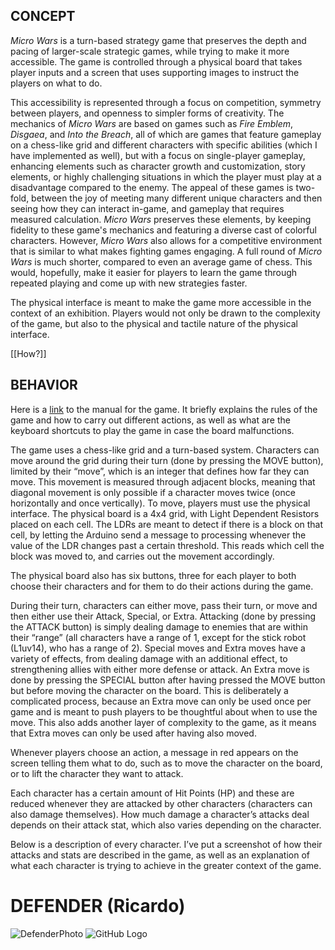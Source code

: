 ## **CONCEPT**

*Micro Wars* is a turn-based strategy game that preserves the depth and pacing of larger-scale strategic games, while trying to make it more accessible. The game is controlled through a physical board that takes player inputs and a screen that uses supporting images to instruct the players on what to do.

This accessibility is represented through a focus on competition, symmetry between players, and openness to simpler forms of creativity. The mechanics of *Micro Wars* are based on games such as *Fire Emblem*, *Disgaea*, and *Into the Breach*, all of which are games that feature gameplay on a chess-like grid and different characters with specific abilities (which I have implemented as well), but with a focus on single-player gameplay, enhancing elements such as character growth and customization, story elements, or highly challenging situations in which the player must play at a disadvantage compared to the enemy. The appeal of these games is two-fold, between the joy of meeting many different unique characters and then seeing how they can interact in-game, and gameplay that requires measured calculation. *Micro Wars* preserves these elements, by keeping fidelity to these game's mechanics and featuring a diverse cast of colorful characters. However, *Micro Wars* also allows for a competitive environment that is similar to what makes fighting games engaging. A full round of *Micro Wars* is much shorter, compared to even an average game of chess. This would, hopefully, make it easier for players to learn the game through repeated playing and come up with new strategies faster. 

The physical interface is meant to make the game more accessible in the context of an exhibition. Players would not only be drawn to the complexity of the game, but also to the physical and tactile nature of the physical interface.

[[How?]]

## **BEHAVIOR**

Here is a [link](https://docs.google.com/document/d/1gmuQoXyX3fguGp9TEuZXX2jHlozByviMlpZIkkNpt-E/edit?usp=sharing) to the manual for the game. It briefly explains the rules of the game and how to carry out different actions, as well as what are the keyboard shortcuts to play the game in case the board malfunctions. 

The game uses a chess-like grid and a turn-based system. Characters can move around the grid during their turn (done by pressing the MOVE button), limited by their “move”, which is an integer that defines how far they can move. This movement is measured through adjacent blocks, meaning that diagonal movement is only possible if a character moves twice (once horizontally and once vertically). To move, players must use the physical interface. The physical board is a 4x4 grid, with Light Dependent Resistors placed on each cell. The LDRs are meant to detect if there is a block on that cell, by letting the Arduino send a message to processing whenever the value of the LDR changes past a certain threshold. This reads which cell the block was moved to, and carries out the movement accordingly.

The physical board also has six buttons, three for each player to both choose their characters and for them to do their actions during the game. 

During their turn, characters can either move, pass their turn, or move and then either use their Attack, Special, or Extra. Attacking (done by pressing the ATTACK button) is simply dealing damage to enemies that are within their “range” (all characters have a range of 1, except for the stick robot (L1uv14), who has a range of 2). Special moves and Extra moves have a variety of effects, from dealing damage with an additional effect, to strengthening allies with either more defense or attack. An Extra move is done by pressing the SPECIAL button after having pressed the MOVE button but before moving the character on the board. This is deliberately a complicated process, because an Extra move can only be used once per game and is meant to push players to be thoughtful about when to use the move. This also adds another layer of complexity to the game, as it means that Extra moves can only be used after having also moved. 

Whenever players choose an action, a message in red appears on the screen telling them what to do, such as to move the character on the board, or to lift the character they want to attack. 

Each character has a certain amount of Hit Points (HP) and these are reduced whenever they are attacked by other characters (characters can also damage themselves). How much damage a character’s attacks deal depends on their attack stat, which also varies depending on the character. 

Below is a description of every character. I’ve put a screenshot of how their attacks and stats are described in the game, as well as an explanation of what each character is trying to achieve in the greater context of the game.

# DEFENDER (Ricardo)

![DefenderPhoto](/Images/Defender.png) ![GitHub Logo](/images/logo.png)


